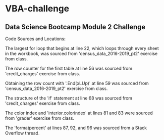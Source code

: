 # VBA-challenge
## Data Science Bootcamp Module 2 Challenge

Code Sources and Locations:

The largest for loop that begins at line 22, which loops through every sheet in the workbook, was sourced from 'census_data_2016-2019_pt2' exercise from class.

The row counter for the first table at line 56 was sourced from 'credit_charges' exercise from class.

Obtaining the row count with '.End(xLUp)' at line 59 was sourced from 'census_data_2016-2019_pt2' exercise from class.

The structure of the 'if' statement at line 68 was sourced from 'credit_charges' exercise from class.

The color index and 'interior.colorindex' at lines 81 and 83 were sourced from 'grader' exercise from class.

The 'formatpercent' at lines 87, 92, and 96 was sourced from a Stack Overflow thread.
